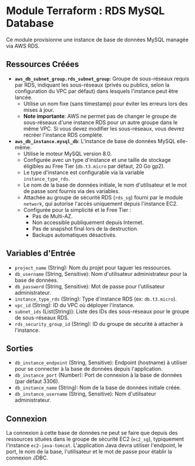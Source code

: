 # Module Terraform : RDS MySQL Database

Ce module provisionne une instance de base de données MySQL managée via AWS RDS.

## Ressources Créées

*   **`aws_db_subnet_group.rds_subnet_group`**: Groupe de sous-réseaux requis par RDS, indiquant les sous-réseaux (privés ou publics, selon la configuration du VPC par défaut) dans lesquels l'instance peut être lancée.
    *   Utilise un nom fixe (sans timestamp) pour éviter les erreurs lors des mises à jour.
    *   **Note importante**: AWS ne permet pas de changer le groupe de sous-réseaux d'une instance RDS pour un autre groupe dans le même VPC. Si vous devez modifier les sous-réseaux, vous devrez recréer l'instance RDS complète.
*   **`aws_db_instance.mysql_db`**: L'instance de base de données MySQL elle-même.
    *   Utilise le moteur MySQL version 8.0.
    *   Configurée avec un type d'instance et une taille de stockage éligibles au Free Tier (`db.t3.micro` par défaut, 20 Go gp2).
    *   Le type d'instance est configurable via la variable `instance_type_rds`.
    *   Le nom de la base de données initiale, le nom d'utilisateur et le mot de passe sont fournis via des variables.
    *   Attachée au groupe de sécurité RDS (`rds_sg`) fourni par le module `network`, qui autorise l'accès uniquement depuis l'instance EC2.
    *   Configurée pour la simplicité et le Free Tier :
        *   Pas de Multi-AZ.
        *   Non accessible publiquement depuis Internet.
        *   Pas de snapshot final lors de la destruction.
        *   Backups automatiques désactivés.

## Variables d'Entrée

*   `project_name` (String): Nom du projet pour taguer les ressources.
*   `db_username` (String, Sensitive): Nom d'utilisateur administrateur pour la base de données.
*   `db_password` (String, Sensitive): Mot de passe pour l'utilisateur administrateur.
*   `instance_type_rds` (String): Type d'instance RDS (ex: `db.t3.micro`).
*   `vpc_id` (String): ID du VPC où déployer l'instance.
*   `subnet_ids` (List(String)): Liste des IDs des sous-réseaux pour le groupe de sous-réseaux RDS.
*   `rds_security_group_id` (String): ID du groupe de sécurité à attacher à l'instance.

## Sorties

*   `db_instance_endpoint` (String, Sensitive): Endpoint (hostname) à utiliser pour se connecter à la base de données depuis l'application.
*   `db_instance_port` (Number): Port de connexion à la base de données (par défaut 3306).
*   `db_instance_name` (String): Nom de la base de données initiale créée.
*   `db_instance_username` (String, Sensitive): Nom d'utilisateur administrateur.

## Connexion

La connexion à cette base de données ne peut se faire que depuis des ressources situées dans le groupe de sécurité EC2 (`ec2_sg`), typiquement l'instance `ec2-java-tomcat`. L'application Java devra utiliser l'endpoint, le port, le nom de la base, l'utilisateur et le mot de passe pour établir la connexion JDBC.
